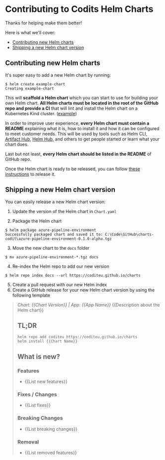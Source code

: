 # Contributing to Codits Helm Charts

Thanks for helping make them better!

Here is what we'll cover:

- [Contributing new Helm charts](#contributing-new-helm-charts)
- [Shipping a new Helm chart version](#shipping-a-new-helm-chart-version)

## Contributing new Helm charts

It's super easy to add a new Helm chart by running:

```shell
$ helm create example-chart
Creating example-chart
```

This will **scaffold a Helm chart** which you can start to use for building your own Helm chart. **All Helm charts must be located in the root of the GitHub repo and provide a CI** that will lint and install the Helm chart on a Kubernetes Kind cluster. ([example](https://github.com/CoditEU/charts/blob/contributing/build/ci-azure-pipeline-environment.yml))

In order to improve user experience, **every Helm chart must contain a README** explaining what it is, how to install it and how it can be configured to meet customer needs. This will be used by tools such as Helm CLI, [Artifact Hub](https://artifacthub.io/), [Helm Hub](https://hub.helm.sh/), and others to get people started or learn what your chart does.

Last but not least, **every Helm chart should be listed in the README** of GitHub repo.

Once the Helm chart is ready to be released, you can follow [these instructions](#shipping-a-new-helm-chart-version) to release it.

## Shipping a new Helm chart version

You can easily release a new Helm chart version:

1. Update the version of the Helm chart in `Chart.yaml`

2. Package the Helm chart

```shell
$ helm package azure-pipeline-environment
Successfully packaged chart and saved it to: C:\Code\GitHub\charts-codit\azure-pipeline-environment-0.1.0-alpha.tgz
```

3. Move the new chart to the `docs` folder

```shell
$ mv azure-pipeline-environment-*.tgz docs
```

4. Re-index the Helm repo to add our new version

```shell
$ helm repo index docs --url https://coditeu.github.io/charts
```

5. Create a pull request with our new Helm index
6. Create a GitHub release for your new Helm chart version by using the following template

> *Chart: {{Chart Version}} | App: {{App Name}}*
> {{Description about the Helm chart}}
> 
> ## TL;DR
> ```shell
> helm repo add coditeu https://coditeu.github.io/charts
> helm install {{Chart Name}}
> ```
> 
> ## What is new?
> ### Features
> 
> - {{List new features}}
> 
> ### Fixes / Changes
> 
> - {{List fixes}}
> 
> ### Breaking Changes
> 
> - {{List breaking changes}}
> 
> ### Removal
> 
> - {{List removed features}}
```